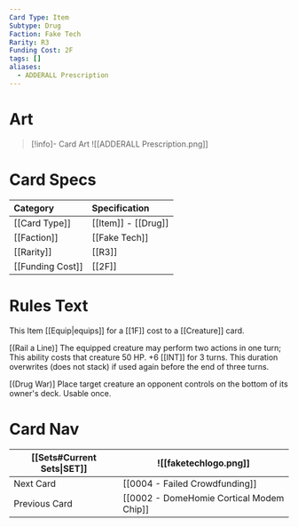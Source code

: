 ```yaml
---
Card Type: Item
Subtype: Drug
Faction: Fake Tech
Rarity: R3
Funding Cost: 2F
tags: []
aliases:
  - ADDERALL Prescription
---
```

# Art

> [!info]- Card Art
> ![[ADDERALL Prescription.png]]

# Card Specs

| Category | Specification| 
| :--- | :--- |
| [[Card Type]] | [[Item]] - [[Drug]] |  
| [[Faction]] | [[Fake Tech]] | 
| [[Rarity]] | [[R3]] |  
| [[Funding Cost]] | [[2F]] |  

# Rules Text  

This Item [[Equip|equips]] for a [[1F]] cost to a [[Creature]] card.  

[(Rail a Line)] The equipped creature may perform two actions in one turn;
This ability costs that creature 50 HP.
+6 [[INT]] for 3 turns. This duration overwrites (does not stack) if used again before the end of three turns.  

[(Drug War)] Place target creature an opponent controls on the bottom of its owner's deck. Usable once.  

# Card Nav

| [[Sets#Current Sets\|SET]] | ![[faketechlogo.png]] |
| --------------------------- | --------------------- |
| Next Card                   | [[0004 - Failed Crowdfunding]]                  |
| Previous Card               | [[0002 - DomeHomie Cortical Modem Chip]]                  |

